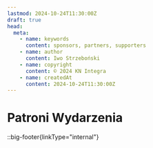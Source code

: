 ```yaml
---
lastmod: 2024-10-24T11:30:00Z
draft: true
head:
  meta:
    - name: keywords
      content: sponsors, partners, supporters
    - name: author
      content: Iwo Strzeboński
    - name: copyright
      content: © 2024 KN Integra
    - name: createdAt
      content: 2024-10-24T11:30:00Z
---
```


# Patroni Wydarzenia

<!-- markdownlint-disable MD003 MD007 -->
::big-footer{linkType="internal"}
<!-- markdownlint-enable MD003 MD007 -->

<!-- 
## Organizatorzy

- [Koło Naukowe INTEGRA](https://knintegra.pl/)
- [Akademia Górniczo-Hutnicza im. Stanisława Staszica w Krakowie](https://www.agh.edu.pl/)
- [Wydział Elektrotechniki, Automatyki, Informatyki i Inżynierii Biomedycznej AGH](https://www.eaiib.agh.edu.pl/)

## Patronat Honorowy

- Prezydent Miasta Krakowa

## Złoci Patroni

- [Transfer Multisort Elektronik Sp. z o.o.](https://www.tme.eu/pl/)

## Srebrni Patroni

- [ASTAR Sp. z o.o.](https://astar.pl/)
- [Małopolska Akademia Nabywania Umiejętności](https://manuonline.pl/)

## Patronat Medialny

- [Magiczny Kraków](https://www.krakow.pl/)

## Opieka Techniczna

- [Rainlabs Services Sp. z o.o.](https://rainlabs.pl/) -->
